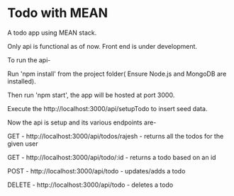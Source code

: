 # Todo with MEAN
A todo app using MEAN stack.

Only api is functional as of now. Front end is under development.

To run the api-

Run 'npm install' from the project folder( Ensure Node.js and MongoDB are installed).

Then run 'npm start', the app will be hosted at port 3000.

Execute the http://localhost:3000/api/setupTodo to insert seed data.


Now the api is setup and its various endpoints are-

GET  - http://localhost:3000/api/todos/rajesh - returns all the todos for the given user

GET  - http://localhost:3000/api/todo/:id     - returns a todo based on an id

POST - http://localhost:3000/api/todo         - updates/adds a todo

DELETE - http://localhost:3000/api/todo       - deletes a todo   
